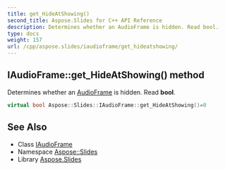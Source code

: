 ```yaml
---
title: get_HideAtShowing()
second_title: Aspose.Slides for C++ API Reference
description: Determines whether an AudioFrame is hidden. Read bool.
type: docs
weight: 157
url: /cpp/aspose.slides/iaudioframe/get_hideatshowing/
---
```

## IAudioFrame::get_HideAtShowing() method


Determines whether an [AudioFrame](../../audioframe/) is hidden. Read **bool**.

```cpp
virtual bool Aspose::Slides::IAudioFrame::get_HideAtShowing()=0
```

## See Also

* Class [IAudioFrame](./)
* Namespace [Aspose::Slides](../)
* Library [Aspose.Slides](../../)